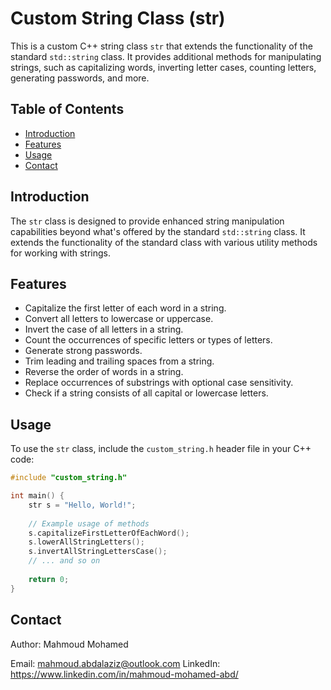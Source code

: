 # Custom String Class (str)

This is a custom C++ string class `str` that extends the functionality of the standard `std::string` class. It provides additional methods for manipulating strings, such as capitalizing words, inverting letter cases, counting letters, generating passwords, and more.

## Table of Contents

- [Introduction](#introduction)
- [Features](#features)
- [Usage](#usage)
- [Contact](#contact)

## Introduction

The `str` class is designed to provide enhanced string manipulation capabilities beyond what's offered by the standard `std::string` class. It extends the functionality of the standard class with various utility methods for working with strings.

## Features

- Capitalize the first letter of each word in a string.
- Convert all letters to lowercase or uppercase.
- Invert the case of all letters in a string.
- Count the occurrences of specific letters or types of letters.
- Generate strong passwords.
- Trim leading and trailing spaces from a string.
- Reverse the order of words in a string.
- Replace occurrences of substrings with optional case sensitivity.
- Check if a string consists of all capital or lowercase letters.

## Usage

To use the `str` class, include the `custom_string.h` header file in your C++ code:

```cpp
#include "custom_string.h"

int main() {
    str s = "Hello, World!";
    
    // Example usage of methods
    s.capitalizeFirstLetterOfEachWord();
    s.lowerAllStringLetters();
    s.invertAllStringLettersCase();
    // ... and so on
    
    return 0;
}
```
## Contact
Author: Mahmoud Mohamed

Email: mahmoud.abdalaziz@outlook.com
LinkedIn: https://www.linkedin.com/in/mahmoud-mohamed-abd/
